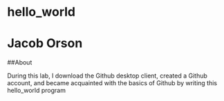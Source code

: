 # hello_world
# Jacob Orson

 ##About

 During this lab, I download the Github desktop client, created a Github account, and became acquainted with the basics of Github by writing this hello_world program
